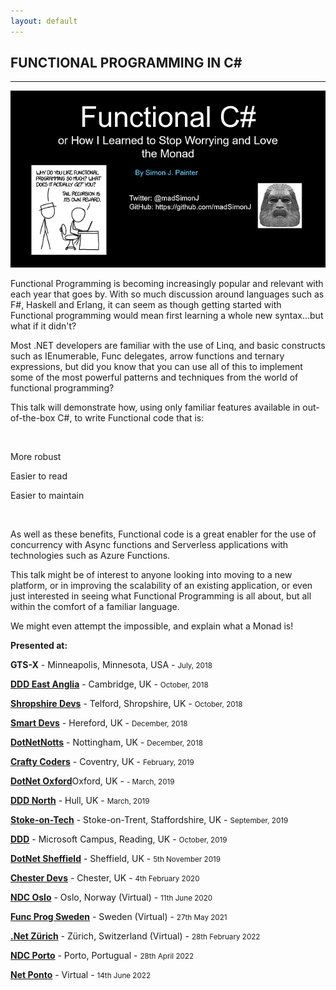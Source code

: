 ```yaml
---
layout: default
---
```


<div class="pagepanel down_arrow white">
  <div class="center">
    <h2>FUNCTIONAL PROGRAMMING IN C#</h2>
    <hr/>
		<img src="/Content/img/functional-csharp-large.png">
    <p>Functional Programming is becoming increasingly popular and relevant with each year that goes by. With so much discussion around languages such as F#, Haskell and Erlang, it can seem as though getting started with Functional programming would mean first learning a whole new syntax...but what if it didn't?</P>

<p>Most .NET developers are familiar with the use of Linq, and basic constructs such as IEnumerable, Func delegates, arrow functions and ternary expressions, but did you know that you can use all of this to implement some of the most powerful patterns and techniques from the world of functional programming?</P>

<p>This talk will demonstrate how, using only familiar features available in out-of-the-box C#, to write Functional code that is:</p>

<br/>

<p>More robust</p>
<p>Easier to read</p>
<p>Easier to maintain</p>

<br/>

<p>As well as these benefits, Functional code is a great enabler for the use of concurrency with Async functions and Serverless applications with technologies such as Azure Functions.</p>

<p>This talk might be of interest to anyone looking into moving to a new platform, or in improving the scalability of an existing application, or even just interested in seeing what Functional Programming is all about, but all within the comfort of a familiar language.</p>

<p>We might even attempt the impossible, and explain what a Monad is!</p>

<p>
	<strong>Presented at:</strong>
</p>


<p><strong>GTS-X</strong> - Minneapolis, Minnesota, USA - <small>July, 2018</small></p>
<p><strong><a href="https://www.dddeastanglia.com/">DDD East Anglia</a></strong> - Cambridge, UK - <small>October, 2018</small></p>
<p><strong><a href="https://shropshiredevs.co.uk/">Shropshire Devs</a></strong> - Telford, Shropshire, UK - <small>October, 2018</small></p>
<p><strong><a href="https://www.meetup.com/Smart-Devs-User-Group/events/255292560/">Smart Devs</a></strong> - Hereford, UK - <small>December, 2018</small></p>
<p><strong><a href="https://www.meetup.com/dotnetnotts/events/255664276/">DotNetNotts</a></strong> - Nottingham, UK - <small>December, 2018</small></p>
<p><strong><a href="https://www.meetup.com/Crafty-Coders/events/256566772/">Crafty Coders</a></strong> - Coventry, UK - <small>February, 2019</small></p>
<p><strong><a href="https://www.dotnetoxford.com/posts/2019-03-functional-programming-in-csharp">DotNet Oxford</a></strong>Oxford, UK - <small> - March, 2019</small></p>
<p><strong><a href="https://www.dddnorth.co.uk/Home">DDD North</a></strong> - Hull, UK - <small>March, 2019</small></p>
<p><strong><a href="https://www.meetup.com/Stoke-On-Tech/events/264395386/">Stoke-on-Tech</a></strong> - Stoke-on-Trent, Staffordshire, UK - <small>September, 2019</small></p>
<p><strong><a href="https://www.developerdeveloperdeveloper.com/">DDD</a></strong> - Microsoft Campus, Reading, UK - <small>October, 2019</small></p>
<p><strong><a href="https://www.meetup.com/dotnetsheff/events/259322674/">DotNet Sheffield</a></strong> - Sheffield, UK - <small>5th November 2019</small></p>
<p><strong><a href="https://www.meetup.com/Chester-Devs/events/267928336/">Chester Devs</a></strong> - Chester, UK - <small>4th February 2020</small></p>
<p><strong><a href="https://ndcoslo.com/talk/functional-programming-with-c/">NDC Oslo</a></strong> - Oslo, Norway (Virtual) - <small>11th June 2020</small></p>
<p><strong><a href="https://www.youtube.com/watch?v=k02Ft5FSl-I">Func Prog Sweden</a></strong> - Sweden (Virtual) - <small>27th May 2021</small></p>
<p><strong><a href="https://www.youtube.com/watch?v=Ny_-p-tEmu0">.Net Zürich</a></strong> - Zürich, Switzerland (Virtual) - <small>28th February 2022</small></p>
<p><strong><a href="https://ndcporto.com/agenda/functional-programming-with-c-0ye0/0jf13emda2r">NDC Porto</a></strong> - Porto, Portugual - <small>28th April 2022</small></p>
<p><strong><a href="http://netponto.org/">Net Ponto</a></strong> - Virtual - <small>14th June 2022</small></p>
